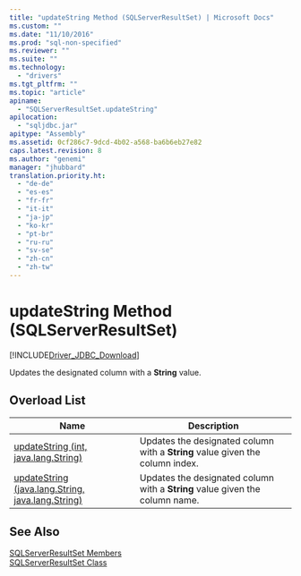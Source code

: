 ```yaml
---
title: "updateString Method (SQLServerResultSet) | Microsoft Docs"
ms.custom: ""
ms.date: "11/10/2016"
ms.prod: "sql-non-specified"
ms.reviewer: ""
ms.suite: ""
ms.technology: 
  - "drivers"
ms.tgt_pltfrm: ""
ms.topic: "article"
apiname: 
  - "SQLServerResultSet.updateString"
apilocation: 
  - "sqljdbc.jar"
apitype: "Assembly"
ms.assetid: 0cf286c7-9dcd-4b02-a568-ba6b6eb27e82
caps.latest.revision: 8
ms.author: "genemi"
manager: "jhubbard"
translation.priority.ht: 
  - "de-de"
  - "es-es"
  - "fr-fr"
  - "it-it"
  - "ja-jp"
  - "ko-kr"
  - "pt-br"
  - "ru-ru"
  - "sv-se"
  - "zh-cn"
  - "zh-tw"
---
```

# updateString Method (SQLServerResultSet)
[!INCLUDE[Driver_JDBC_Download](../../../connect/jdbc/includes)]

  Updates the designated column with a **String** value.  
  
## Overload List  
  
|Name|Description|  
|----------|-----------------|  
|[updateString (int, java.lang.String)](../../../connect/jdbc/reference/updatestring-method--int--java.lang.string-.md)|Updates the designated column with a **String** value given the column index.|  
|[updateString (java.lang.String, java.lang.String)](../../../connect/jdbc/reference/updatestring-method--java.lang.string--java.lang.string-.md)|Updates the designated column with a **String** value given the column name.|  
  
## See Also  
 [SQLServerResultSet Members](../../../connect/jdbc/reference/sqlserverresultset-members.md)   
 [SQLServerResultSet Class](../../../connect/jdbc/reference/sqlserverresultset-class.md)  
  
  